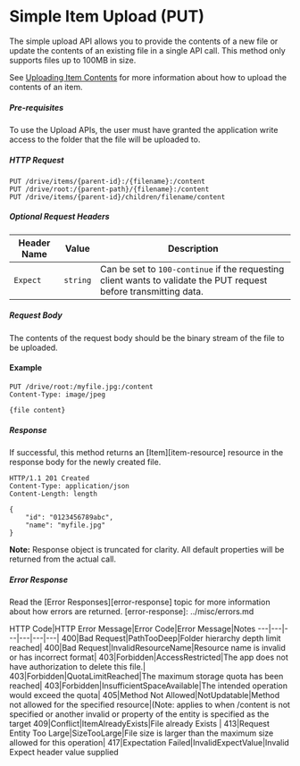 ﻿# Simple Item Upload (PUT)

The simple upload API allows you to provide the contents of a new file or update
the contents of an existing file in a single API call. This method only supports
files up to 100MB in size.

See [Uploading Item Contents](upload.md) for more information about how to upload
the contents of an item.

##### Pre-requisites

To use the Upload APIs, the user must have granted the application write access
to the folder that the file will be uploaded to.

##### HTTP Request

```
PUT /drive/items/{parent-id}:/{filename}:/content
PUT /drive/root:/{parent-path}/{filename}:/content
PUT /drive/items/{parent-id}/children/filename/content
```

##### Optional Request Headers
Header Name | Value    | Description
----------- | -------- | -----------
`Expect`    | `string` | Can be set to `100-continue` if the requesting client wants to validate the PUT request before transmitting data.

##### Request Body
The contents of the request body should be the binary stream of the file to be uploaded.

#### Example

```
PUT /drive/root:/myfile.jpg:/content
Content-Type: image/jpeg

{file content}
```

##### Response

If successful, this method returns an [Item][item-resource] resource in
the response body for the newly created file.

```http
HTTP/1.1 201 Created
Content-Type: application/json
Content-Length: length

{
	"id": "0123456789abc",
	"name": "myfile.jpg"
}
```

**Note:** Response object is truncated for clarity. All default properties will be returned from the actual call.

##### Error Response

Read the [Error Responses][error-response] topic for more information about
how errors are returned.
[error-response]: ../misc/errors.md

HTTP Code|HTTP Error Message|Error Code|Error Message|Notes
---|---|---|---|---|---|
400|Bad Request|PathTooDeep|Folder hierarchy depth limit reached|
400|Bad Request|InvalidResourceName|Resource name is invalid or has incorrect format|
403|Forbidden|AccessRestricted|The app does not have authorization to delete this file.|
403|Forbidden|QuotaLimitReached|The maximum storage quota has been reached|
403|Forbidden|InsufficientSpaceAvailable|The intended operation would exceed the quota|
405|Method Not Allowed|NotUpdatable|Method not allowed for the specified resource|(Note: applies to when /content is not specified or another invalid or property of the entity is specified as the target
409|Conflict|ItemAlreadyExists|File already Exists |
413|Request Entity Too Large|SizeTooLarge|File size is larger than the maximum size allowed for this operation|
417|Expectation Failed|InvalidExpectValue|Invalid Expect header value supplied
